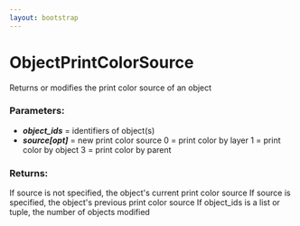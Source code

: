 ```yaml
---
layout: bootstrap
---
```


# ObjectPrintColorSource

Returns or modifies the print color source of an object
        

### Parameters:

- ***object_ids*** = identifiers of object(s)
- ***source[opt]*** = new print color source
  0 = print color by layer
  1 = print color by object
  3 = print color by parent
        

### Returns:


If source is not specified, the object's current print color source
If source is specified, the object's previous print color source
If object_ids is a list or tuple, the number of objects modified
        
